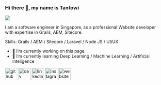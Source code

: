 ### Hi there 👋, my name is Tantowi
![](https://camo.githubusercontent.com/1849c2ba1ae168b764a318a9293c58807207aaa7f9bed22a3fb06962b586d962/68747470733a2f2f6c65756d697573612e636f6d2f77702d636f6e74656e742f75706c6f6164732f323031352f31302f62616e6e65722d696e6475737472792d746563682e6a7067)

I am a software engineer in Singapore, as a professional Website developer with expertise in Grails, AEM, Sitecore.

Skills: Grails / AEM / Sitecore / Laravel / Node JS / UI/UX 

- 🔭 I’m currently working on this page. 
- 🌱 I’m currently learning Deep Learning / Machine Learning / Artificial Inteligence 


[<img src='https://cdn.jsdelivr.net/npm/simple-icons@3.0.1/icons/github.svg' alt='github' height='40'>](https://github.com/https://github.com/tantowi-17)  [<img src='https://cdn.jsdelivr.net/npm/simple-icons@3.0.1/icons/dev-dot-to.svg' alt='dev' height='40'>](https://dev.to/tantowi)  [<img src='https://cdn.jsdelivr.net/npm/simple-icons@3.0.1/icons/linkedin.svg' alt='linkedin' height='40'>](https://www.linkedin.com/in/https://www.linkedin.com/in/tanto-wibowo-763180194//)  [<img src='https://cdn.jsdelivr.net/npm/simple-icons@3.0.1/icons/instagram.svg' alt='instagram' height='40'>](https://www.instagram.com/https://www.instagram.com/tantowibowo3//)  [<img src='https://cdn.jsdelivr.net/npm/simple-icons@3.0.1/icons/icloud.svg' alt='website' height='40'>](https://tantowi-17.github.io/)  

